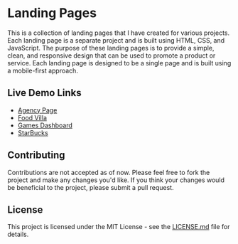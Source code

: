 # Landing Pages

This is a collection of landing pages that I have created for various projects. Each landing page is a separate project and is built using HTML, CSS, and JavaScript. The purpose of these landing pages is to provide a simple, clean, and responsive design that can be used to promote a product or service. Each landing page is designed to be a single page and is built using a mobile-first approach.

## Live Demo Links

- [Agency Page](https://ggsingla.github.io/Landing_Pages/Agency%20Page/)
- [Food Villa](https://ggsingla.github.io/Landing_Pages/FoodVilla/)
- [Games Dashboard](https://ggsingla.github.io/Landing_Pages/Games-Dashboard/)
- [StarBucks](https://ggsingla.github.io/Landing_Pages/StarBucks/)

## Contributing

Contributions are not accepted as of now. Please feel free to fork the project and make any changes you'd like. If you think your changes would be beneficial to the project, please submit a pull request.

## License

This project is licensed under the MIT License - see the [LICENSE.md](LICENSE.md) file for details.
